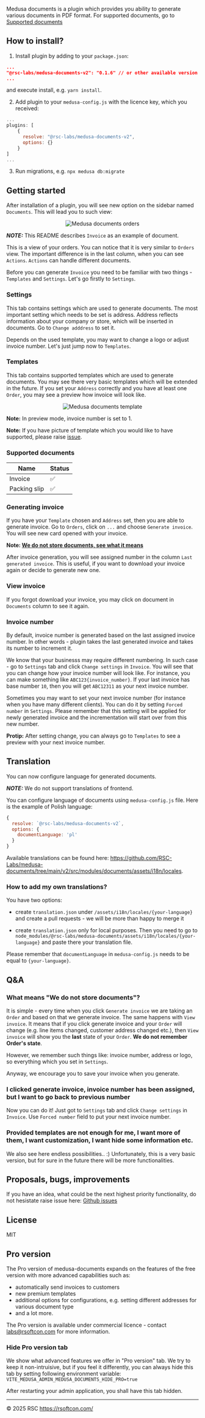 Medusa documents is a plugin which provides you ability to generate various documents in PDF format. For supported documents, go to [Supported documents](#supported-documents)

## How to install?

1. Install plugin by adding to your `package.json`:

```json
...
"@rsc-labs/medusa-documents-v2": "0.1.6" // or other available version
...
```
and execute install, e.g. `yarn install`.

2. Add plugin to your `medusa-config.js` with the licence key, which you received:

```js
...
plugins: [
    {
      resolve: "@rsc-labs/medusa-documents-v2",
      options: {}
    }
]
...
```

3. Run migrations, e.g. `npx medusa db:migrate`

## Getting started

After installation of a plugin, you will see new option on the sidebar named `Documents`. This will lead you to such view:

<p align="center">
  <picture>
    <img alt="Medusa documents orders" src="https://raw.githubusercontent.com/RSC-Labs/medusa-documents/refs/heads/main/v2/docs/screenshot-1.JPG">
  </picture>
</p>


**_NOTE:_** This README describes `Invoice` as an example of document.

This is a view of your orders. You can notice that it is very similar to `Orders` view. The important difference is in the last column, when you can see `Actions`. `Actions` can handle different documents. 

Before you can generate `Invoice` you need to be familiar with two things - `Templates` and `Settings`. Let's go firstly to `Settings`.

### Settings

This tab contains settings which are used to generate documents. The most important setting which needs to be set is address. Address reflects information about your company or store, which will be inserted in documents. Go to `Change adddress` to set it.

Depends on the used template, you may want to change a logo or adjust invoice number. Let's just jump now to `Templates`.

### Templates

This tab contains supported templates which are used to generate documents. You may see there very basic templates which will be extended in the future. If you set your `Address` correctly and you have at least one `Order`, you may see a preview how invoice will look like. 

<p align="center">
  <picture>
    <img alt="Medusa documents template" src="https://raw.githubusercontent.com/RSC-Labs/medusa-documents/refs/heads/main/v2/docs/screenshot-2.JPG">
  </picture>
</p>


<b>Note:</b> In preview mode, invoice number is set to 1.

<b>Note:</b> If you have picture of template which you would like to have supported, please raise [issue](https://github.com/RSC-Labs/medusa-documents/issues).


### Supported documents

| Name | Status |
| --- | --- |
| Invoice | :white_check_mark: |
| Packing slip | :white_check_mark: |

### Generating invoice

If you have your `Template` chosen and `Address` set, then you are able to generate invoice. Go to `Orders`, click on `...` and choose `Generate invoice`. You will see new card opened with your invoice.

<b>Note: [We do not store documents, see what it means](#what-means-we-do-not-store-documents)</b>

After invoice generation, you will see assigned number in the column `Last generated invoice`. This is useful, if you want to download your invoice again or decide to generate new one.

### View invoice

If you forgot download your invoice, you may click on document in `Documents` column to see it again.

### Invoice number

By default, invoice number is generated based on the last assigned invoice number. In other words - plugin takes the last generated invoice and takes its number to increment it. 

We know that your businesss may require different numbering. In such case - go to `Settings` tab and click `Change settings` in `Invoice`. You will see that you can change how your invoice number will look like. For instance, you can make something like `ABC123{invoice_number}`. If your last invoice has base number `10`, then you will get `ABC12311` as your next invoice number.

Sometimes you may want to set your next invoice number (for instance when you have many different clients). You can do it by setting `Forced number` in `Settings`. Please remember that this setting will be applied for newly generated invoice and the incrementation will start over from this new number.

<b>Protip:</b> After setting change, you can always go to `Templates` to see a preview with your next invoice number.

## Translation

You can now configure language for generated documents.

**_NOTE:_** We do not support translations of frontend.

You can configure language of documents using `medusa-config.js` file. Here is the example of Polish language:
```js
{
  resolve: `@rsc-labs/medusa-documents-v2`,
  options: {
    documentLanguage: 'pl'
  }
}
```

Available translations can be found here: https://github.com/RSC-Labs/medusa-documents/tree/main/v2/src/modules/documents/assets/i18n/locales.

### How to add my own translations?

You have two options:

- create `translation.json` under `/assets/i18n/locales/{your-language}` and create a pull requests - we will be more than happy to merge it

- create `translation.json` only for local purposes. Then you need to go to `node_modules/@rsc-labs/medusa-documents/assets/i18n/locales/{your-language}` and paste there your translation file.

Please remember that `documentLanguage` in `medusa-config.js`  needs to be equal to `{your-language}`.

## Q&A

### What means "We do not store documents"?

It is simple - every time when you click `Generate invoice` we are taking an `Order` and based on that we generate invoice. The same happens with `View invoice`. It means that if you click generate invoice and your `Order` will change (e.g. line items changed, customer address changed etc.), then `View invoice` will show you the <b>last</b> state of your `Order`. <b>We do not remember Order's state</b>. 

However, we remember such things like: invoice number, address or logo, so everything which you set in `Settings`.

Anyway, we encourage you to save your invoice when you generate.

### I clicked generate invoice, invoice number has been assigned, but I want to go back to previous number

Now you can do it! Just got to `Settings` tab and click `Change settings` in `Invoice`. Use `Forced number` field to put your next invoice number.

### Provided templates are not enough for me, I want more of them, I want customization, I want hide some information etc.

We also see here endless possibilities.. :) Unfortunately, this is a very basic version, but for sure in the future there will be more functionalities.

## Proposals, bugs, improvements

If you have an idea, what could be the next highest priority functionality, do not hesistate raise issue here: [Github issues](https://github.com/RSC-Labs/medusa-documents/issues)

## License

MIT

## Pro version

The Pro version of medusa-documents expands on the features of the free version with more advanced capabilities such as:
- automatically send invoices to customers
- new premium templates
- additional options for configurations, e.g. setting different addresses for various document type
- and a lot more.

The Pro version is available under commercial licence - contact labs@rsoftcon.com for more information.

### Hide Pro version tab

We show what advanced features we offer in "Pro version" tab. We try to keep it non-intruisive, but if you feel it differently, you can always hide this tab by setting following environment variable:
`VITE_MEDUSA_ADMIN_MEDUSA_DOCUMENTS_HIDE_PRO=true`

After restarting your admin application, you shall have this tab hidden.

---

© 2025 RSC https://rsoftcon.com/
